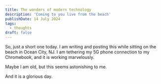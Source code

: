 ```yaml
---
title: The wonders of modern technology
description: 'Coming to you live from the beach'
publishDate: 14 July 2024
tags:
  - thoughts
draft: false
---
```


So, just a short one today. I am writing and posting this while sitting on the beach in Ocean City, NJ. I am tethering my 5G phone connection to my Chromebook, and it is working marvelously.

Maybe I am old, but this seems astonishing to me.

And it is a glorious day.
